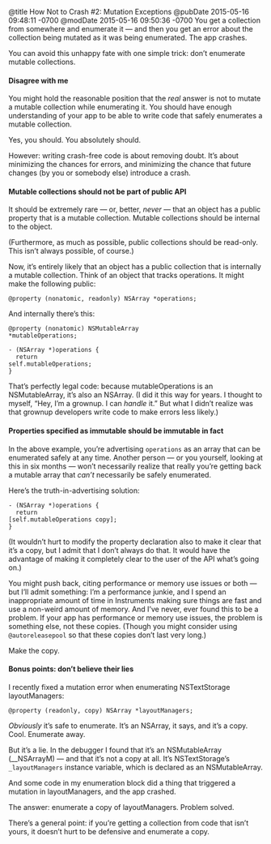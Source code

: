 @title How Not to Crash #2: Mutation Exceptions
@pubDate 2015-05-16 09:48:11 -0700
@modDate 2015-05-16 09:50:36 -0700
You get a collection from somewhere and enumerate it — and then you get an error about the collection being mutated as it was being enumerated. The app crashes.

You can avoid this unhappy fate with one simple trick: don’t enumerate mutable collections.

#### Disagree with me

You might hold the reasonable position that the *real* answer is not to mutate a mutable collection while enumerating it. You should have enough understanding of your app to be able to write code that safely enumerates a mutable collection.

Yes, you should. You absolutely should.

However: writing crash-free code is about removing doubt. It’s about minimizing the chances for errors, and minimizing the chance that future changes (by you or somebody else) introduce a crash.

#### Mutable collections should not be part of public API

It should be extremely rare — or, better, *never* — that an object has a public property that is a mutable collection. Mutable collections should be internal to the object.

(Furthermore, as much as possible, public collections should be read-only. This isn’t always possible, of course.)

Now, it’s entirely likely that an object has a public collection that is internally a mutable collection. Think of an object that tracks operations. It might make the following public:

<code>@property (nonatomic, readonly) NSArray \*operations;</code>

And internally there’s this:

<code>@property (nonatomic) NSMutableArray \*mutableOperations;</code>

<code>- (NSArray \*)operations {</code><br />
<code>&nbsp;&nbsp;return self.mutableOperations;</code><br />
<code>}</code>

That’s perfectly legal code: because mutableOperations is an NSMutableArray, it’s also an NSArray. (I did it this way for years. I thought to myself, “Hey, I’m a grownup. I can *handle* it.” But what I didn’t realize was that grownup developers write code to make errors less likely.)

#### Properties specified as immutable should be immutable in fact

In the above example, you’re advertising <code>operations</code> as an array that can be enumerated safely at any time. Another person — or you yourself, looking at this in six months — won’t necessarily realize that really you’re getting back a mutable array that *can’t* necessarily be safely enumerated.

Here’s the truth-in-advertising solution:

<code>- (NSArray \*)operations {</code><br />
<code>&nbsp;&nbsp;return [self.mutableOperations copy];</code><br />
<code>}</code>

(It wouldn’t hurt to modify the property declaration also to make it clear that it’s a copy, but I admit that I don’t always do that. It would have the advantage of making it completely clear to the user of the API what’s going on.)

You might push back, citing performance or memory use issues or both — but I’ll admit something: I’m a performance junkie, and I spend an inappropriate amount of time in Instruments making sure things are fast and use a non-weird amount of memory. And I’ve never, ever found this to be a problem. If your app has performance or memory use issues, the problem is something else, not these copies. (Though you might consider using <code>@autoreleasepool</code> so that these copies don’t last very long.)

Make the copy.

#### Bonus points: don’t believe their lies

I recently fixed a mutation error when enumerating NSTextStorage layoutManagers:

<code>@property (readonly, copy) NSArray *layoutManagers;</code>

*Obviously* it’s safe to enumerate. It’s an NSArray, it says, and it’s a copy. Cool. Enumerate away.

But it’s a lie. In the debugger I found that it’s an NSMutableArray (__NSArrayM) — and that it’s not a copy at all. It’s NSTextStorage’s <code>\_layoutManagers</code> instance variable, which is declared as an NSMutableArray.

And some code in my enumeration block did a thing that triggered a mutation in layoutManagers, and the app crashed.

The answer: enumerate a copy of layoutManagers. Problem solved.

There’s a general point: if you’re getting a collection from code that isn’t yours, it doesn’t hurt to be defensive and enumerate a copy.
